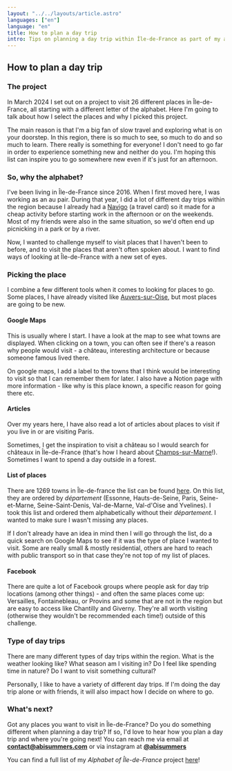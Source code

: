 ```yaml
---
layout: "../../layouts/article.astro"
languages: ["en"]
language: "en"
title: How to plan a day trip
intro: Tips on planning a day trip within Île-de-France as part of my alphabet project
---
```


## How to plan a day trip

### The project

In March 2024 I set out on a project to visit 26 different places in Île-de-France, all starting with a different letter of the alphabet. Here I'm going to talk about how I select the places and why I picked this project.

The main reason is that I'm a big fan of slow travel and exploring what is on your doorstep. In this region, there is so much to see, so much to do and so much to learn. There really is something for everyone! I don't need to go far in order to experience something new and neither do you. I'm hoping this list can inspire you to go somewhere new even if it's just for an afternoon.

### So, why the alphabet?

I've been living in Île-de-France since 2016. When I first moved here, I was working as an au pair. During that year, I did a lot of different day trips within the region because I already had a [Navigo](/articles/navigo/) (a travel card) so it made for a cheap activity before starting work in the afternoon or on the weekends. Most of my friends were also in the same situation, so we'd often end up picnicking in a park or by a river.

Now, I wanted to challenge myself to visit places that I haven't been to before, and to visit the places that aren't often spoken about. I want to find ways of looking at Île-de-France with a new set of eyes.

### Picking the place

I combine a few different tools when it comes to looking for places to go. Some places, I have already visited like [Auvers-sur-Oise](https://abisummers.com/articles/alphabet-ile-de-france/a-auvers-sur-oise/), but most places are going to be new.

#### Google Maps

This is usually where I start. I have a look at the map to see what towns are displayed. When clicking on a town, you can often see if there's a reason why people would visit - a château, interesting architecture or because someone famous lived there.

On google maps, I add a label to the towns that I think would be interesting to visit so that I can remember them for later. I also have a Notion page with more information - like why is this place known, a specific reason for going there etc.

#### Articles

Over my years here, I have also read a lot of articles about places to visit if you live in or are visiting Paris.

Sometimes, I get the inspiration to visit a château so I would search for châteaux in Île-de-France (that's how I heard about [Champs-sur-Marne](https://abisummers.com/articles/alphabet-ile-de-france/c-champs-sur-marne/)!). Sometimes I want to spend a day outside in a forest.

#### List of places

There are 1269 towns in Île-de-france the list can be found [here](https://www.open-collectivites.fr/region/ile-de-france/liste-communes/). On this list, they are ordered by _département_ (Essonne, Hauts-de-Seine, Paris, Seine-et-Marne, Seine-Saint-Denis, Val-de-Marne, Val-d'Oise and Yvelines). I took this list and ordered them alphabetically without their _département_. I wanted to make sure I wasn't missing any places.

If I don't already have an idea in mind then I will go through the list, do a quick search on Google Maps to see if it was the type of place I wanted to visit. Some are really small & mostly residential, others are hard to reach with public transport so in that case they're not top of my list of places.

#### Facebook

There are quite a lot of Facebook groups where people ask for day trip locations (among other things) - and often the same places come up: Versailles, Fontainebleau, or Provins and some that are not in the region but are easy to access like Chantilly and Giverny. They're all worth visiting (otherwise they wouldn't be recommended each time!) outside of this challenge.

### Type of day trips

There are many different types of day trips within the region. What is the weather looking like? What season am I visiting in? Do I feel like spending time in nature? Do I want to visit something cultural?

Personally, I like to have a variety of different day trips. If I'm doing the day trip alone or with friends, it will also impact how I decide on where to go.

### What's next?

Got any places you want to visit in Île-de-France? Do you do something different when planning a day trip? If so, I'd love to hear how you plan a day trip and where you're going next! You can reach me via email at **contact@abisummers.com** or via instagram at **[@abisummers](https://www.instagram.com/abisummers/)**

You can find a full list of my _Alphabet of Île-de-France_ project [here](https://abisummers.com/articles/alphabet-ile-de-france/)!
